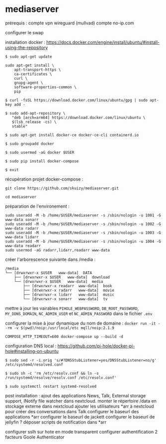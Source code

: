 # mediaserver


prérequis :
compte vpn wireguard (mullvad)
compte no-ip.com

configurer le swap

installation docker :
https://docs.docker.com/engine/install/ubuntu/#install-using-the-repository

```
$ sudo apt-get update

sudo apt-get install \
    apt-transport-https \
    ca-certificates \
    curl \
    gnupg-agent \
    software-properties-common \
    pip
	
$ curl -fsSL https://download.docker.com/linux/ubuntu/gpg | sudo apt-key add -

$ sudo add-apt-repository \
   "deb [arch=arm64] https://download.docker.com/linux/ubuntu \
   $(lsb_release -cs) \
   stable"

$ sudo apt-get install docker-ce docker-ce-cli containerd.io

$ sudo groupadd docker

$ sudo usermod -aG docker $USER

$ sudo pip install docker-compose

$ exit
```

récupération projet docker-compose :
```
git clone https://github.com/skuizy/mediaserver.git

cd mediaserver
```

préparation de l'environement :
```
sudo useradd -M -b /home/$USER/mediaserver -s /sbin/nologin -u 1001 -G www-data sonarr
sudo useradd -M -b /home/$USER/mediaserver -s /sbin/nologin -u 1002 -G www-data radarr
sudo useradd -M -b /home/$USER/mediaserver -s /sbin/nologin -u 1003 -G www-data lidarr
sudo useradd -M -b /home/$USER/mediaserver -s /sbin/nologin -u 1004 -G www-data readarr
sudo usermod -aG radarr,lidarr,readarr www-data
```

créer l'arborescence suivante dans /media :
```
/media
└── [drwxrwxr-x $USER   www-data]  DATA
    ├── [drwxrwxr-x $USER   www-data]  download
    └── [drwxrwxr-x $USER   www-data]  media
        ├── [drwxrwxr-x readarr  www-data]  book
        ├── [drwxrwxr-x radarr   www-data]  movie
        ├── [drwxrwxr-x lidarr   www-data]  music
        └── [drwxrwxr-x sonarr   www-data]  tv
```

mettre à jour les vairables `PIHOLE_WEBPASSWORD`, `DB_ROOT_PASSWORD`, `MY_DDNS_DOMAIN`, `NC_ADMIN_USER` et `NC_ADMIN_PASSWORD` dans le fichier `.env`

configurer la mise à jour dynamique du nom de domaine : `docker run -it --rm -v $(pwd)/noip:/usr/local/etc mqll/noip:2.1.9`
```
COMPOSE_HTTP_TIMEOUT=600 docker-compose up --build -d
```

configuration DNS local :
https://github.com/pi-hole/docker-pi-hole#installing-on-ubuntu
```
$ sudo sed -r -i.orig 's/#?DNSStubListener=yes/DNSStubListener=no/g' /etc/systemd/resolved.conf

$ sudo sh -c 'rm /etc/resolv.conf && ln -s /run/systemd/resolve/resolv.conf /etc/resolv.conf' 

$ sudo systemctl restart systemd-resolved
```

post installation :
ajout des applications News, Talk, External storage support, INotify file watcher dans nextcloud.
monter le répertoire /data en stockage externe dans nextcloud
ajouter les utilisateurs *arr à nextcloud pour créer des conversations dans Talk
configurer le baseurl des applications *arr
configurer le baseurl de jackett
configurer le baseurl de jellyfin ?
déposer scripts de notification dans *arr



configurer sslh sur hote en mode transparent
configurer authentification 2 facteurs Goole Authenticator
